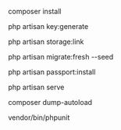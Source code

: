 composer install

php artisan key:generate

php artisan storage:link

php artisan migrate:fresh --seed

php artisan passport:install

php artisan serve

composer dump-autoload

vendor/bin/phpunit
